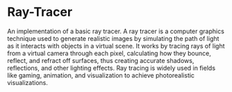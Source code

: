 # Ray-Tracer
An implementation of a basic ray tracer.
A ray tracer is a computer graphics technique used to generate realistic images by simulating the path of light as it interacts with objects in a virtual scene. It works by tracing rays of light from a virtual camera through each pixel, calculating how they bounce, reflect, and refract off surfaces, thus creating accurate shadows, reflections, and other lighting effects. Ray tracing is widely used in fields like gaming, animation, and visualization to achieve photorealistic visualizations.
